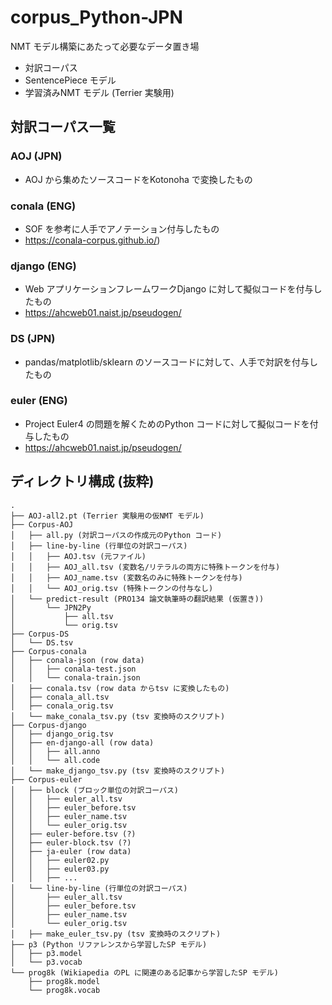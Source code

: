 # corpus_Python-JPN
NMT モデル構築にあたって必要なデータ置き場

* 対訳コーパス
* SentencePiece モデル
* 学習済みNMT モデル (Terrier 実験用)

## 対訳コーパス一覧

### AOJ (JPN)
* AOJ から集めたソースコードをKotonoha で変換したもの

### conala (ENG)
* SOF を参考に人手でアノテーション付与したもの
* https://conala-corpus.github.io/)

### django (ENG)
* Web アプリケーションフレームワークDjango に対して擬似コードを付与したもの
* https://ahcweb01.naist.jp/pseudogen/
### DS (JPN)
* pandas/matplotlib/sklearn のソースコードに対して、人手で対訳を付与したもの
### euler (ENG)
* Project Euler4 の問題を解くためのPython コードに対して擬似コードを付与したもの
* https://ahcweb01.naist.jp/pseudogen/


## ディレクトリ構成 (抜粋)

```
.
├── AOJ-all2.pt (Terrier 実験用の仮NMT モデル)
├── Corpus-AOJ
│   ├── all.py (対訳コーパスの作成元のPython コード)
│   ├── line-by-line (行単位の対訳コーパス)
│   │   ├── AOJ.tsv (元ファイル)
│   │   ├── AOJ_all.tsv (変数名/リテラルの両方に特殊トークンを付与)
│   │   ├── AOJ_name.tsv (変数名のみに特殊トークンを付与)
│   │   └── AOJ_orig.tsv (特殊トークンの付与なし)
│   └── predict-result (PRO134 論文執筆時の翻訳結果 (仮置き))
│       └── JPN2Py
│           ├── all.tsv
│           └── orig.tsv
├── Corpus-DS
│   └── DS.tsv
├── Corpus-conala
│   ├── conala-json (row data)
│   │   ├── conala-test.json
│   │   └── conala-train.json
│   ├── conala.tsv (row data からtsv に変換したもの)
│   ├── conala_all.tsv
│   ├── conala_orig.tsv
│   └── make_conala_tsv.py (tsv 変換時のスクリプト)
├── Corpus-django
│   ├── django_orig.tsv
│   ├── en-django-all (row data)
│   │   ├── all.anno
│   │   └── all.code
│   └── make_django_tsv.py (tsv 変換時のスクリプト)
├── Corpus-euler
│   ├── block (ブロック単位の対訳コーパス)
│   │   ├── euler_all.tsv
│   │   ├── euler_before.tsv
│   │   ├── euler_name.tsv
│   │   └── euler_orig.tsv
│   ├── euler-before.tsv (?)
│   ├── euler-block.tsv (?)
│   ├── ja-euler (row data)
│   │   ├── euler02.py
│   │   ├── euler03.py
│   │   ├── ...
│   └── line-by-line (行単位の対訳コーパス)
│       ├── euler_all.tsv
│       ├── euler_before.tsv
│       ├── euler_name.tsv
│       └── euler_orig.tsv
│   ├── make_euler_tsv.py (tsv 変換時のスクリプト)
├── p3 (Python リファレンスから学習したSP モデル)
│   ├── p3.model
│   └── p3.vocab
└── prog8k (Wikiapedia のPL に関連のある記事から学習したSP モデル)
    ├── prog8k.model
    └── prog8k.vocab
```